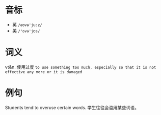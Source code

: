 # 音标

- 英 `/əʊvə'juːz/`
- 美 `/'ovə'jʊs/`

# 词义

vt&n. 使用过度
`to use something too much, especially so that it is not effective any more or it is damaged`

# 例句

Students tend to overuse certain words.
学生往往会滥用某些词语。


